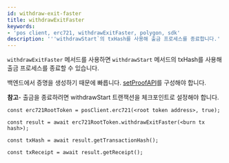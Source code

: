 ```yaml
---
id: withdraw-exit-faster
title: withdrawExitFaster
keywords:
- 'pos client, erc721, withdrawExitFaster, polygon, sdk'
description: '''withdrawStart`의 txHash를 사용해 출금 프로세스를 종료합니다.'
---
```


`withdrawExitFaster` 메서드를 사용하면 `withdrawStart` 메서드의 txHash를 사용해 출금 프로세스를 종료할 수 있습니다.


백엔드에서 증명을 생성하기 때문에 빠릅니다. [setProofAPI](/docs/develop/ethereum-polygon/matic-js/set-proof-api)를 구성해야 합니다.

**참고**- 출금을 종료하려면 withdrawStart 트랜잭션을 체크포인트로 설정해야 합니다.

```
const erc721RootToken = posClient.erc721(<root token address>, true);

const result = await erc721RootToken.withdrawExitFaster(<burn tx hash>);

const txHash = await result.getTransactionHash();

const txReceipt = await result.getReceipt();

```
